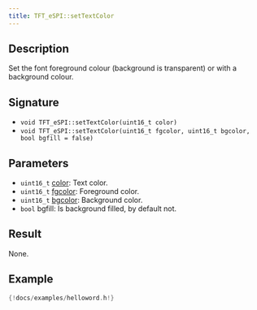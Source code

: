 ```yaml
---
title: TFT_eSPI::setTextColor 
---
```


## Description

Set the font foreground colour (background is transparent) or with a background colour.

## Signature

* `void TFT_eSPI::setTextColor(uint16_t color)`
* `void TFT_eSPI::setTextColor(uint16_t fgcolor, uint16_t bgcolor, bool bgfill = false)`

## Parameters

* `uint16_t` [color](../colors.md): Text color.
* `uint16_t` [fgcolor](../colors.md): Foreground color.
* `uint16_t` [bgcolor](../colors.md): Background color.
* `bool` bgfill: Is background filled, by default not.

## Result

None.

## Example

``` cpp
{!docs/examples/helloword.h!}
```